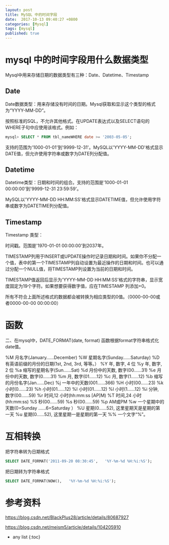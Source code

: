 ```yaml
---
layout: post
title: MySQL 中的时间字段
date:  2017-10-13 09:40:27 +0800
categories: [Mysql]
tags: [mysql]
published: true
---
```



# mysql 中的时间字段用什么数据类型

Mysql中用来存储日期的数据类型有三种：Date、Datetime、Timestamp

## Date

Date数据类型：用来存储没有时间的日期。Mysql获取和显示这个类型的格式为“YYYY-MM-DD”。

按照标准的SQL，不允许其他格式。在UPDATE表达式以及SELECT语句的WHERE子句中应使用该格式。例如：

```sql
mysql> SELECT * FROM tbl_nameWHERE date >= '2003-05-05';
```

支持的范围为'1000-01-01'到'9999-12-31'。MySQL以'YYYY-MM-DD'格式显示DATE值，但允许使用字符串或数字为DATE列分配值。

## Datetime

Datetime类型：日期和时间的组合。支持的范围是'1000-01-01 00:00:00'到'9999-12-31 23:59:59'。

MySQL以'YYYY-MM-DD HH:MM:SS'格式显示DATETIME值，但允许使用字符串或数字为DATETIME列分配值。

## Timestamp

Timestamp 类型：

时间戳。范围是'1970-01-01 00:00:00'到2037年。

TIMESTAMP列用于INSERT或UPDATE操作时记录日期和时间。如果你不分配一个值，表中的第一个TIMESTAMP列自动设置为最近操作的日期和时间。也可以通过分配一个NULL值，将TIMESTAMP列设置为当前的日期和时间。

TIMESTAMP值返回后显示为'YYYY-MM-DD HH:MM:SS'格式的字符串，显示宽度固定为19个字符。如果想要获得数字值，应在TIMESTAMP 列添加+0。

所有不符合上面所述格式的数据都会被转换为相应类型的0值。（0000-00-00或者0000-00-00 00:00:00）


# 函数

二、在mysql中，DATE_FORMAT(date, format) 函数根据format字符串格式化date值。

%M 月名字(January……December) 
%W 星期名字(Sunday……Saturday) 
%D 有英语前缀的月份的日期(1st, 2nd, 3rd, 等等。） 
%Y 年, 数字, 4 位 
%y 年, 数字, 2 位 
%a 缩写的星期名字(Sun……Sat) 
%d 月份中的天数, 数字(00……31) 
%e 月份中的天数, 数字(0……31) 
%m 月, 数字(01……12) 
%c 月, 数字(1……12) 
%b 缩写的月份名字(Jan……Dec) 
%j 一年中的天数(001……366) 
%H 小时(00……23) 
%k 小时(0……23) 
%h 小时(01……12) 
%I 小时(01……12) 
%l 小时(1……12) 
%i 分钟, 数字(00……59) 
%r 时间,12 小时(hh:mm:ss [AP]M) 
%T 时间,24 小时(hh:mm:ss) 
%S 秒(00……59) 
%s 秒(00……59) 
%p AM或PM 
%w 一个星期中的天数(0=Sunday ……6=Saturday ） 
%U 星期(0……52), 这里星期天是星期的第一天 
%u 星期(0……52), 这里星期一是星期的第一天 
%% 一个文字“%”。


# 互相转换

把字符串转为日期格式

```sql
SELECT DATE_FORMAT('2011-09-20 08:30:45',   '%Y-%m-%d %H:%i:%S'); 
```

把日期转为字符串格式

```sql
SELECT DATE_FORMAT(NOW(),   '%Y-%m-%d %H:%i:%S'); 
```

# 参考资料

https://blog.csdn.net/BlackPlus28/article/details/80687927

https://blog.csdn.net/meism5/article/details/104205910

* any list
{:toc}